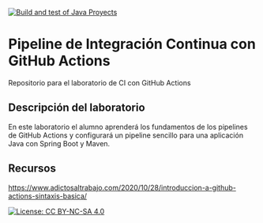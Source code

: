 [![Build and test of Java Proyects](https://github.com/ETSISI-EMS/ems2023_lab_1_3_ci_github_actions-albertosalidomarcos/actions/workflows/main.yml/badge.svg)](https://github.com/ETSISI-EMS/ems2023_lab_1_3_ci_github_actions-albertosalidomarcos/actions/workflows/main.yml)

# Pipeline de Integración Continua con GitHub Actions

Repositorio para el laboratorio de CI con GitHub Actions

## Descripción del laboratorio

En este laboratorio el alumno aprenderá los fundamentos de los pipelines de GitHub Actions y configurará un pipeline
sencillo para una aplicación Java con Spring Boot y Maven. 

## Recursos
https://www.adictosaltrabajo.com/2020/10/28/introduccion-a-github-actions-sintaxis-basica/

[![License: CC BY-NC-SA 4.0](https://img.shields.io/badge/License-CC_BY--NC--SA_4.0-lightgrey.svg)](https://creativecommons.org/licenses/by-nc-sa/4.0/)
